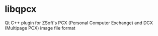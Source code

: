 libqpcx
=======

Qt C++ plugin for ZSoft's PCX (Personal Computer Exchange) and DCX (Multipage PCX) image file format